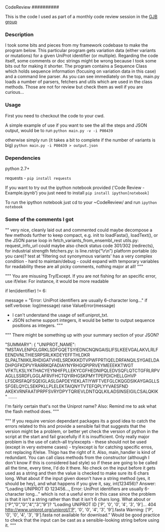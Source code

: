 CodeReview
##########

This is the code I used as part of a monthly code review session in the [GJB group](http://www.compbio.dundee.ac.uk/)


### Description
I took some bits and pieces from my framework codebase to make the program below. 
This particular program gets variation data (either variants or mutations) for a given UniProt identifier (or multiple).
Regarding the code itself, some comments or doc strings might be wrong because I took some bits out for making it shorter. 
The program contains a Sequence Class which holds sequence information (focusing on variation data in this case) and
a command line parser. As you can see immediately on the top, main.py loads a number of parsers, fetchers and 
utils which are used in the class methods. Those are not for review but check them as well if you are curious…

### Usage

First you need to checkout the code to your cwd. 

A simple example of use if you want to see the all the steps and JSON output, would be to run `python main.py -v -i P00439` 


otherwise simply run (it takes a bit to complete if the number of variants is big) `python main.py -i P00439 > output.json`

### Dependencies
python 2.7+

requests - `pip install requests`

If you want to try out the ipython notebook provided ('Code Review - Example.ipynb') 
you just need to install `pip install ipython[notebook]`

To run the ipython notebook just cd to your ~CodeReview/ and run `ipython notebook`


### Some of the comments I got


""
very nice, cleanly laid out and commented
could maybe decompose a few methods further to keep compact, e.g. init to loadFasta(), loadText(), or the 
JSON parse loop in fetch_variants_from_ensembl_rest
utils.py:
request_info_url could maybe also check status code 301/302 (redirects), for industrial strength
fetchers.py:
is line.rstrip(“\r\n”) platform portable (do you care)?
test at 'filtering out synonymous variants' has a very complex condition - hard to maintain/debug - could
 expand with temporary variables for readability
these are all picky comments, nothing major at all!
"""

"""
You are misusing Try/Except. If you are not fishing for an specific error, use if/else:
For instance, it would be more readable

if len(identifier) != 6:

  message = "Error: UniProt identifiers are usually 6-character long..."
  if self.verbose:
      log(message)
  raise ValueError(message)
* I can't understand the usage of self.uniprot_txt. 
* JSON scheme support integers, it would be better to output sequence positions as integers.
"""

"""
There might be something up with your summary section of your JSON?

  "SUMMARY": {
      "UNIPROT_NAME": "MSTAVLENPGLGRKLSDFGQETSYIEDNCNQNGAISLIFSLKEEVGALAKVLRLFEENDVNLTHIESRPSRLKKDEYEFFTHLDKR
      SLPALTNIIKILRHDIGATVHELSRDKKKDTVPWFPRTIQELDRFANQILSYGAELDADHPGFKDPVYRARRKQFADIAYNYRHGQPIPRVEYMEEEKKTWGT
      VFKTLKSLYKTHACYEYNHIFPLLEKYCGFHEDNIPQLEDVSQFLQTCTGFRLRPVAGLLSSRDFLGGLAFRVFHCTQYIRHGSKPMYTPEPDICHELLGHVP
      LFSDRSFAQFSQEIGLASLGAPDEYIEKLATIYWFTVEFGLCKQGDSIKAYGAGLLSSFGELQYCLSEKPKLLPLELEKTAIQNYTVTEFQPLYYVAESFND
      AKEKVRNFAATIPRPFSVRYDPYTQRIEVLDNTQQLKILADSINSEIGILCSALQKIK" .......
      
I'm fairly certain that's not the Uniprot name? Also: Remind me to ask what the flash method does.
"""

"""
If you require version dependant packages its a good idea to catch the errors related to this and provide a 
sensible fail that suggests that the version might be a problem, or better yet check the version of python 
in the script at the start and fail gracefully if it is insufficient.
Only really major problem is the use of catch-all try/excepts - these should not be used (except in very 
extreme cases) - try/except is for catching specific erros, not replacing if/else. Thigo has the right of it.
Also, main_handler is kind of redundant. You can call class methods from the constructor (although I don't 
know if this is considered bad style) so if these are going to be called all the time, every time, I'd do it there.
No check on the input before it gets used as a string and then the value is checked to make sure its 6 
chars long. What about if the input given doesn't have a string method (yes, it should be hey), and what 
happens if you give it, say, int(123456)? Answer: “Loading UNIPROT ID 123456…, Error: UniProt identifiers 
are usually 6-character long…” which is not a useful error in this case since the problem is that it isn't a 
string rather than that it isn't 6 chars long. What about or [“P”,”0”,”0”,”4”,”3”,”9”]? “Loading 
UNIPROT ID ['P', '0', '0', '4', '3', '9']… 404 http://www.uniprot.org/uniprot/['P', '0', '0', '4', '3', '9'].fasta 
Warning: ['P', '0', '0', '4', '3', '9'].fasta not available for download.” Would be good practice to check 
that the input can be cast as a sensible-looking string before using it.
"""
